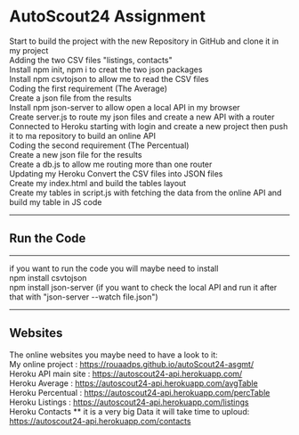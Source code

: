 # AutoScout24 Assignment
Start to build the project with the new Repository in GitHub and clone it in my project<br>
Adding the two CSV files "listings, contacts"<br>
Install npm init, npm i to creat the two json packages<br>
Install npm csvtojson to allow me to read the CSV files<br>
Coding the first requirement (The Average)<br>
Create a json file from the results<br>
Install npm json-server to allow open a local API in my browser<br>
Create server.js to route my json files and create a new API with a router<br>
Connected to Heroku starting with login and create a new project then push it to ma repository to build an online API<br>
Coding the second requirement (The Percentual)<br>
Create a new json file for the results <br>
Create a db.js to allow me routing more than one router<br>
Updating my Heroku
Convert the CSV files into JSON files <br>
Create my index.html and build the tables layout<br>
Create my tables in script.js with fetching the data from the online API and build my table in JS code<br>
<hr />

<h2>Run the Code</h2>
<hr />
if you want to run the code you will maybe need to install<br> 
npm install csvtojson<br>
npm install json-server (if you want to check the local API and run it after that with "json-server --watch file.json")<br>
<hr />

<h2>Websites</h2>

The online websites you maybe need to have a look to it:<br>
My online project : https://rouaadps.github.io/autoScout24-asgmt/<br>
Heroku API main site : https://autoscout24-api.herokuapp.com/<br>
Heroku Average : https://autoscout24-api.herokuapp.com/avgTable<br>
Heroku Percentual : https://autoscout24-api.herokuapp.com/percTable<br>
Heroku Listings : https://autoscout24-api.herokuapp.com/listings<br>
Heroku Contacts  ** it is  a very big Data it will take time to uploud: https://autoscout24-api.herokuapp.com/contacts 


